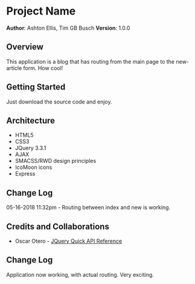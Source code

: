 # Project Name

**Author**: Ashton Ellis, Tim GB Busch
**Version**: 1.0.0 

## Overview
This application is a blog that has routing from the main page to the new-article form. How cool!

## Getting Started
Just download the source code and enjoy.

## Architecture
* HTML5
* CSS3
* JQuery 3.3.1
* AJAX
* SMACSS/RWD design principles
* IcoMoon icons
* Express

## Change Log
05-16-2018 11:32pm - Routing between index and new is working. 

## Credits and Collaborations
* Oscar Otero - [JQuery Quick API Reference](https://oscarotero.com/jquery/)

## Change Log
Application now working, with actual routing. Very exciting.